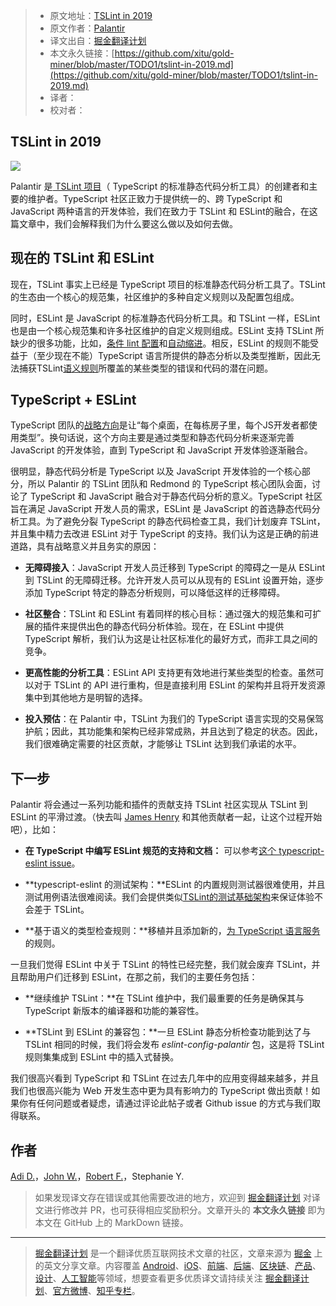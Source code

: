 > * 原文地址：[TSLint in 2019](https://medium.com/palantir/tslint-in-2019-1a144c2317a9)
> * 原文作者：[Palantir](https://medium.com/@palantir)
> * 译文出自：[掘金翻译计划](https://github.com/xitu/gold-miner)
> * 本文永久链接：[https://github.com/xitu/gold-miner/blob/master/TODO1/tslint-in-2019.md](https://github.com/xitu/gold-miner/blob/master/TODO1/tslint-in-2019.md)
> * 译者：
> * 校对者：

## TSLint in 2019

![](https://cdn-images-1.medium.com/max/5984/1*YtDebDXHLQIWDyJl2LWh8g.png)

Palantir 是[ TSLint 项目](https://github.com/palantir/tslint)（ TypeScript 的标准静态代码分析工具）的创建者和主要的维护者。TypeScript 社区正致力于提供统一的、跨 TypeScript 和 JavaScript 两种语言的开发体验，我们在致力于 TSLint 和 ESLint的融合，在这篇文章中，我们会解释我们为什么要这么做以及如何去做。

## 现在的 TSLint 和 ESLint

现在，TSLint 事实上已经是 TypeScript 项目的标准静态代码分析工具了。TSLint 的生态由一个核心的规范集，社区维护的多种自定义规则以及配置包组成。

同时，ESLint 是 JavaScript 的标准静态代码分析工具。和 TSLint 一样，ESLint 也是由一个核心规范集和许多社区维护的自定义规则组成。ESLint 支持 TSLint 所缺少的很多功能，比如，[条件 lint 配置](https://github.com/palantir/tslint/issues/3447)和[自动缩进](https://github.com/palantir/tslint/issues/2814)。相反，ESLint 的规则不能受益于（至少现在不能）TypeScript 语言所提供的静态分析以及类型推断，因此无法捕获TSLint[语义规则](https://palantir.github.io/tslint/usage/type-checking/)所覆盖的某些类型的错误和代码的潜在问题。

## TypeScript + ESLint

TypeScript 团队的[战略方向](https://github.com/Microsoft/TypeScript/issues/29288)是让“每个桌面，在每栋房子里，每个JS开发者都使用类型”。换句话说，这个方向主要是通过类型和静态代码分析来逐渐完善 JavaScript 的开发体验，直到 TypeScript 和 JavaScript 开发体验逐渐融合。

很明显，静态代码分析是 TypeScript 以及 JavaScript 开发体验的一个核心部分，所以 Palantir 的 TSLint 团队和 Redmond 的 TypeScript 核心团队会面，讨论了 TypeScript 和 JavaScript 融合对于静态代码分析的意义。TypeScript 社区旨在满足 JavaScript 开发人员的需求，ESLint 是 JavaScript 的首选静态代码分析工具。为了避免分裂 TypeScript 的静态代码检查工具，我们计划废弃 TSLint，并且集中精力去改进 ESLint 对于 TypeScript 的支持。我们认为这是正确的前进道路，具有战略意义并且务实的原因：

* **无障碍接入**：JavaScript 开发人员迁移到 TypeScript 的障碍之一是从 ESLint 到 TSLint 的无障碍迁移。允许开发人员可以从现有的 ESLint 设置开始，逐步添加 TypeScript 特定的静态分析规则，可以降低这样的迁移障碍。

* **社区整合**：TSLint 和 ESLint 有着同样的核心目标：通过强大的规范集和可扩展的插件来提供出色的静态代码分析体验。现在，在 ESLint 中提供 TypeScript 解析，我们认为这是让社区标准化的最好方式，而非工具之间的竞争。

* **更高性能的分析工具**：ESLint API 支持更有效地进行某些类型的检查。虽然可以对于 TSLint 的 API 进行重构，但是直接利用 ESLint 的架构并且将开发资源集中到其他地方是明智的选择。

* **投入预估**：在 Palantir 中，TSLint 为我们的 TypeScript 语言实现的交易保驾护航；因此，其功能集和架构已经非常成熟，并且达到了稳定的状态。因此，我们很难确定需要的社区贡献，才能够让 TSLint 达到我们承诺的水平。

## 下一步

Palantir 将会通过一系列功能和插件的贡献支持 TSLint 社区实现从 TSLint 到 ESLint 的平滑过渡。（快去叫 [James Henry](https://github.com/JamesHenry) 和其他贡献者一起，让这个过程开始吧），比如：

* **在 TypeScript 中编写 ESLint 规范的支持和文档：** 可以参考[这个 typescript-eslint issue](https://github.com/typescript-eslint/typescript-eslint/issues/40)。

* **typescript-eslint 的测试架构：**ESLint 的内置规则测试器很难使用，并且测试用例语法很难阅读。我们会提供类似[TSLint的测试基础架构](https://palantir.github.io/tslint/develop/testing-rules/)来保证体验不会差于 TSLint。

* **基于语义的类型检查规则：**移植并且添加新的，[为 TypeScript 语言服务](https://github.com/palantir/tslint/labels/Requires%20Type%20Checker)的规则。

一旦我们觉得 ESLint 中关于 TSLint 的特性已经完整，我们就会废弃 TSLint，并且帮助用户们迁移到 ESLint，在那之前，我们的主要任务包括：

* **继续维护 TSLint：**在 TSLint 维护中，我们最重要的任务是确保其与 TypeScript 新版本的编译器和功能的兼容性。

* **TSLint 到 ESLint 的兼容包：**一旦 ESLint 静态分析检查功能到达了与 TSLint 相同的时候，我们将会发布 *eslint-config-palantir* 包，这是将 TSLint 规则集集成到 ESLint 中的插入式替换。

我们很高兴看到 TypeScript 和 TSLint 在过去几年中的应用变得越来越多，并且我们也很高兴能为 Web 开发生态中更为具有影响力的 TypeScript 做出贡献！如果你有任何问题或者疑虑，请通过评论此帖子或者 Github issue 的方式与我们取得联系。

## 作者

[Adi D.](https://twitter.com/adi_dahiya)，[John W.](https://github.com/johnwiseheart)，[Robert F.](https://github.com/uschi2000)，Stephanie Y.

> 如果发现译文存在错误或其他需要改进的地方，欢迎到 [掘金翻译计划](https://github.com/xitu/gold-miner) 对译文进行修改并 PR，也可获得相应奖励积分。文章开头的 **本文永久链接** 即为本文在 GitHub 上的 MarkDown 链接。

---

> [掘金翻译计划](https://github.com/xitu/gold-miner) 是一个翻译优质互联网技术文章的社区，文章来源为 [掘金](https://juejin.im) 上的英文分享文章。内容覆盖 [Android](https://github.com/xitu/gold-miner#android)、[iOS](https://github.com/xitu/gold-miner#ios)、[前端](https://github.com/xitu/gold-miner#前端)、[后端](https://github.com/xitu/gold-miner#后端)、[区块链](https://github.com/xitu/gold-miner#区块链)、[产品](https://github.com/xitu/gold-miner#产品)、[设计](https://github.com/xitu/gold-miner#设计)、[人工智能](https://github.com/xitu/gold-miner#人工智能)等领域，想要查看更多优质译文请持续关注 [掘金翻译计划](https://github.com/xitu/gold-miner)、[官方微博](http://weibo.com/juejinfanyi)、[知乎专栏](https://zhuanlan.zhihu.com/juejinfanyi)。
